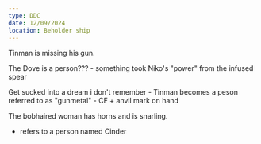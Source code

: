 ```yaml
---
type: DDC
date: 12/09/2024
location: Beholder ship
---
```


Tinman is missing his gun.

The Dove is a person??? 
	- something took Niko's "power" from the infused spear

Get sucked into a dream i don't remember
	- Tinman becomes a peson referred to as "gunmetal"
	- CF + anvil mark on hand

The bobhaired woman has horns and is snarling. 
- refers to a person named Cinder

